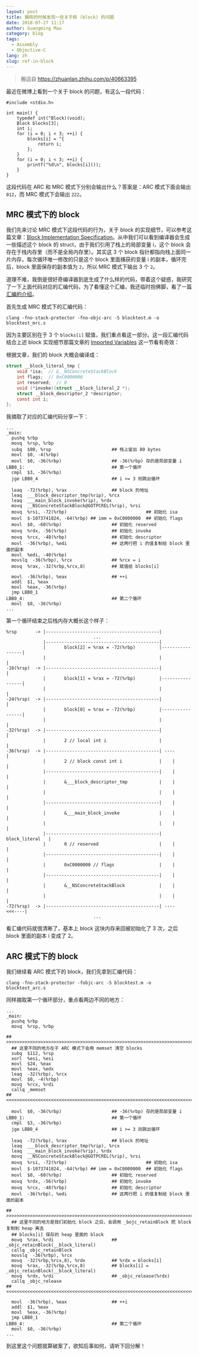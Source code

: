 ```yaml
---
layout: post
title: 搬砖的时候发现一些关于砖 (block) 的问题
date: 2018-07-27 11:17
author: Guangming Mao
category: blog
tags:
  - Assembly
  - Objective-C
lang: zh 
slug: ref-in-block
---
```


> 搬运自 <https://zhuanlan.zhihu.com/p/40663395>

最近在微博上看到一个关于 block 的问题，有这么一段代码：

```objc
#include <stdio.h>

int main() {
    typedef int(^Block)(void);
    Block blocks[3];
    int i;
    for (i = 0; i < 3; ++i) {
        blocks[i] = ^{
            return i;
        };
    }
    for (i = 0; i < 3; ++i) {
        printf("%d\n", blocks[i]());
    }
}
```

这段代码在 ARC 和 MRC 模式下分别会输出什么？答案是：ARC 模式下面会输出 `012`，而 MRC 模式下会输出 `222`。

## MRC 模式下的 block

我们先来讨论 MRC 模式下这段代码的行为，关于 block 的实现细节，可以参考这篇文章：[Block Implementation Specification](http://clang.llvm.org/docs/Block-ABI-Apple.html)。从中我们可以看到编译器会生成一些描述这个 block 的 struct，由于我们引用了栈上的局部变量 i，这个 block 会存在于栈内存里（而不是全局内存里）。其实这 3 个 block 指针都指向栈上面同一片内存，每次循环唯一修改的只是这个 block 里面捕获的变量 i 的副本，循环完后，block 里面保存的副本值为 `2`，所以 MRC 模式下输出 3 个 `2`。

道理不难，我倒是很好奇编译器到底生成了什么样的代码，带着这个疑惑，我研究了一下上面代码对应的汇编代码，为了看懂这个汇编，我还临时抱佛脚，看了一篇[汇编的介绍](https://web.archive.org/web/20170222021931/https://www3.nd.edu/~dthain/courses/cse40243/fall2015/intel-intro.html)。

首先生成 MRC 模式下的汇编代码：

```shell
clang -fno-stack-protector -fno-objc-arc -S blocktest.m -o blocktest_mrc.s
```

因为主要区别在于 3 个 `blocks[i]` 赋值，我们重点看这一部分。这一段汇编代码结合上述 block 实现细节那篇文章的 [Imported Variables](https://clang.llvm.org/docs/Block-ABI-Apple.html#imported-variables) 这一节看有奇效：

根据文章，我们的 block 大概会编译成：

```c
struct __block_literal_tmp {
    void *isa;  // &__NSConcreteStackBlock
    int flags;  // 0xC0000000
    int reserved;  // 0 
    void (*invoke)(struct __block_literal_2 *);
    struct __block_descriptor_2 *descriptor;
    const int i;
};
```

我摘取了对应的汇编代码分享一下：

```armasm
...
_main:
  pushq %rbp
  movq  %rsp, %rbp
  subq  $80, %rsp                       ## 栈上留出 80 bytes
  movl  $0, -4(%rbp)
  movl  $0, -36(%rbp)                   ## -36(%rbp) 存的是局部变量 i
LBB0_1:                                 ## 第一个循环
  cmpl  $3, -36(%rbp)
  jge LBB0_4                            ## i >= 3 则跳出循环

  leaq  -72(%rbp), %rax                 ## block 的地址
  leaq  ___block_descriptor_tmp(%rip), %rcx
  leaq  ___main_block_invoke(%rip), %rdx
  movq  __NSConcreteStackBlock@GOTPCREL(%rip), %rsi
  movq  %rsi, -72(%rbp)                              ## 初始化 isa
  movl  $-1073741824, -64(%rbp) ## imm = 0xC0000000  ## 初始化 flags
  movl  $0, -60(%rbp)                   ## 初始化 reserved 
  movq  %rdx, -56(%rbp)                 ## 初始化 invoke
  movq  %rcx, -48(%rbp)                 ## 初始化 descriptor
  movl  -36(%rbp), %edi                 ## 这两行把 i 的值复制给 block 里面的副本
  movl  %edi, -40(%rbp) 
  movslq  -36(%rbp), %rcx               ## %rcx = i
  movq  %rax, -32(%rbp,%rcx,8)          ## 赋值给 blocks[i]

  movl  -36(%rbp), %eax                 ## ++i
  addl  $1, %eax
  movl  %eax, -36(%rbp)
  jmp LBB0_1
LBB0_4:                                 ## 第二个循环
  movl  $0, -36(%rbp)
...
```

第一个循环结束之后栈内存大概长这个样子：

```
%rsp       -> |-------------------------------------------|
                                 ...
              |-------------------------------------------|
              |       block[2] = %rax = -72(%rbp)         |-----------------|
              |                                           |                 |
-16(%rsp)  -> |-------------------------------------------|                 |
              |       block[1] = %rax = -72(%rbp)         |-----------------|
              |                                           |                 |
-24(%rsp)  -> |-------------------------------------------|                 |
              |       block[0] = %rax = -72(%rbp)         |-----------------|
              |                                           |                 |
-32(%rsp)  -> |-------------------------------------------|                 |
              |       2 // local int i                    |                 |
-36(%rsp)  -> |-------------------------------------------| ----            |
              |       2 // block const int i              |    |            |
              |-------------------------------------------|    |            |
              |       &___block_descriptor_tmp            |    |            |
              |                                           |    |            |
              |-------------------------------------------|    |            |
              |       &___main_block_invoke               |    |            |
              |                                           |    |            |
              |-------------------------------------------| block_literal   |
              |       0 // reserved                       |    |            |
              |-------------------------------------------|    |            |
              |       0xC0000000 // flags                 |    |            |
              |-------------------------------------------|    |            |
              |       &__NSConcreteStackBlock             |    |            |
              |                                           |    |            |
-72(%rsp)  -> |-------------------------------------------| ----     <<<----|
                                 ...
```

看汇编代码就很清晰了，基本上 block 这块内存来回被初始化了 3 次，之后 block 里面的副本 i 变成了 2。

## ARC 模式下的 block

我们继续看 ARC 模式下的 block，我们先拿到汇编代码：

```shell
clang -fno-stack-protector -fobjc-arc -S blocktest.m -o blocktest_arc.s
```

同样摘取第一个循环部分，重点看两边不同的地方：

```armasm
...
_main:
  pushq %rbp
  movq  %rsp, %rbp

## >>>>>>>>>>>>>>>>>>>>>>>>>>>>>>>>>>>>>>>>>>>>>>>>>>>>>>>>>>>>>>>>>>>>>>>>>>>>>>>>
  ## 这里不同的地方在于 ARC 模式下会用 memset 清空 blocks 
  subq  $112, %rsp
  xorl  %esi, %esi
  movl  $24, %eax
  movl  %eax, %edx
  leaq  -32(%rbp), %rcx
  movl  $0, -4(%rbp)
  movq  %rcx, %rdi
  callq _memset
## <<<<<<<<<<<<<<<<<<<<<<<<<<<<<<<<<<<<<<<<<<<<<<<<<<<<<<<<<<<<<<<<<<<<<<<<<<<<<<<<

  movl  $0, -36(%rbp)                   ## -36(%rbp) 存的是局部变量 i
LBB0_1:                                 ## 第一个循环
  cmpl  $3, -36(%rbp)
  jge LBB0_4                            ## i >= 3 则跳出循环

  leaq  -72(%rbp), %rax                 ## block 的地址
  leaq  ___block_descriptor_tmp(%rip), %rcx
  leaq  ___main_block_invoke(%rip), %rdx
  movq  __NSConcreteStackBlock@GOTPCREL(%rip), %rsi
  movq  %rsi, -72(%rbp)                              ## 初始化 isa
  movl  $-1073741824, -64(%rbp) ## imm = 0xC0000000  ## 初始化 flags
  movl  $0, -60(%rbp)                   ## 初始化 reserved 
  movq  %rdx, -56(%rbp)                 ## 初始化 invoke
  movq  %rcx, -48(%rbp)                 ## 初始化 descriptor
  movl  -36(%rbp), %edi                 ## 这两行把 i 的值复制给 block 里面的副本

## >>>>>>>>>>>>>>>>>>>>>>>>>>>>>>>>>>>>>>>>>>>>>>>>>>>>>>>>>>>>>>>>>>>>>>>>>>>>>>>>
  ## 这里不同的地方是我们初始化 block 之后，会调用 _bojc_retainBlock 把 block 复制到 heap 离去
  ## blocks[i] 保存的 heap 里面的 block
  movq  %rax, %rdi                      ## _objc_retainBlock(__block_literal)
  callq _objc_retainBlock
  movslq  -36(%rbp), %rcx
  movq  -32(%rbp,%rcx,8), %rdx          ## %rdx = blocks[i]
  movq  %rax, -32(%rbp,%rcx,8)          ## blocks[i] = _objc_retainBlock(__block_literal)
  movq  %rdx, %rdi                      ## _objc_release(%rdx)
  callq _objc_release
## <<<<<<<<<<<<<<<<<<<<<<<<<<<<<<<<<<<<<<<<<<<<<<<<<<<<<<<<<<<<<<<<<<<<<<<<<<<<<<<<

  movl  -36(%rbp), %eax                 ## ++i
  addl  $1, %eax
  movl  %eax, -36(%rbp)
  jmp LBB0_1
LBB0_4:                                 ## 第二个循环
  movl  $0, -36(%rbp)
...
```

到这里这个问题就算破案了，欲知后事如何，请听下回分解！